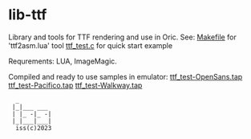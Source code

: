 # lib-ttf

Library and tools for TTF rendering and use in Oric.
See:
  [Makefile](Makefile) for 'ttf2asm.lua' tool
  [ttf_test.c](ttf_test.c) for quick start example

Requrements: LUA, ImageMagic.

Compiled and ready to use samples in emulator:
  [ttf_test-OpenSans.tap](ttf_test-OpenSans.tap)
  [ttf_test-Pacifico.tap](ttf_test-Pacifico.tap)
  [ttf_test-Walkway.tap](ttf_test-Walkway.tap)


```
  _
 |_|___ ___
 | |_ -|_ -|
 |_|___|___|
  iss(c)2023

```
